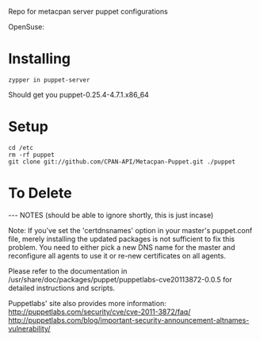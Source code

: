 Repo for metacpan server puppet configurations

OpenSuse:

# Installing
    zypper in puppet-server

Should get you puppet-0.25.4-4.7.1.x86_64

# Setup
    cd /etc
    rm -rf puppet
    git clone git://github.com/CPAN-API/Metacpan-Puppet.git ./puppet


# To Delete
--- NOTES (should be able to ignore shortly, this is just incase)

Note:
If you've set the 'certdnsnames' option in your master's
puppet.conf file, merely installing the updated packages is not
sufficient to fix this problem. You need to either pick a new DNS
name for the master and reconfigure all agents to use it or re-new
certificates on all agents.

Please refer to the documentation in
/usr/share/doc/packages/puppet/puppetlabs-cve20113872-0.0.5
for detailed instructions and scripts.

Puppetlabs' site also provides more information:
http://puppetlabs.com/security/cve/cve-2011-3872/faq/
http://puppetlabs.com/blog/important-security-announcement-altnames-vulnerability/
